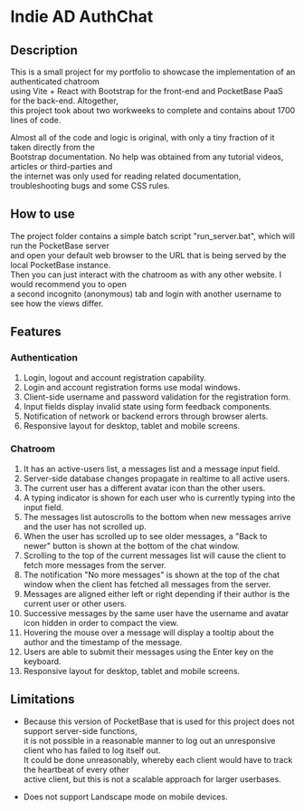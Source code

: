 # Indie AD AuthChat

## Description

This is a small project for my portfolio to showcase the implementation of an authenticated chatroom  
using Vite + React with Bootstrap for the front-end and PocketBase PaaS for the back-end. Altogether,  
this project took about two workweeks to complete and contains about 1700 lines of code.

Almost all of the code and logic is original, with only a tiny fraction of it taken directly from the  
Bootstrap documentation. No help was obtained from any tutorial videos, articles or third-parties and  
the internet was only used for reading related documentation, troubleshooting bugs and some CSS rules.  

## How to use

The project folder contains a simple batch script "run_server.bat", which will run the PocketBase server  
and open your default web browser to the URL that is being served by the local PocketBase instance.  
Then you can just interact with the chatroom as with any other website. I would recommend you to open  
a second incognito (anonymous) tab and login with another username to see how the views differ.

## Features

### Authentication

1. Login, logout and account registration capability.
1. Login and account registration forms use modal windows. 
1. Client-side username and password validation for the registration form.
1. Input fields display invalid state using form feedback components.
1. Notification of network or backend errors through browser alerts.
1. Responsive layout for desktop, tablet and mobile screens.

### Chatroom

1. It has an active-users list, a messages list and a message input field.
1. Server-side database changes propagate in realtime to all active users.
1. The current user has a different avatar icon than the other users.
1. A typing indicator is shown for each user who is currently typing into the input field.
1. The messages list autoscrolls to the bottom when new messages arrive and the user has not scrolled up.
1. When the user has scrolled up to see older messages, a "Back to newer" button is shown at the bottom of the chat window.
1. Scrolling to the top of the current messages list will cause the client to fetch more messages from the server.
1. The notification "No more messages" is shown at the top of the chat window when the client has fetched all messages from the server.
1. Messages are aligned either left or right depending if their author is the current user or other users.
1. Successive messages by the same user have the username and avatar icon hidden in order to compact the view.
1. Hovering the mouse over a message will display a tooltip about the author and the timestamp of the message.
1. Users are able to submit their messages using the Enter key on the keyboard.
1. Responsive layout for desktop, tablet and mobile screens.

## Limitations

+ Because this version of PocketBase that is used for this project does not support server-side functions,  
it is not possible in a reasonable manner to log out an unresponsive client who has failed to log itself out.  
It could be done unreasonably, whereby each client would have to track the heartbeat of every other  
active client, but this is not a scalable approach for larger userbases.  

+ Does not support Landscape mode on mobile devices.

